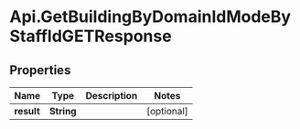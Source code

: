 # Api.GetBuildingByDomainIdModeByStaffIdGETResponse

## Properties
Name | Type | Description | Notes
------------ | ------------- | ------------- | -------------
**result** | **String** |  | [optional] 


